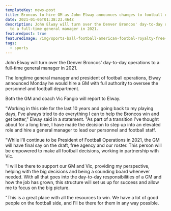 ```yaml
---
templateKey: news-post
title: Broncos to hire GM as John Elway announces changes to football operations
date: 2021-01-05T01:38:23.464Z
description: John Elway will turn over the Denver Broncos' day-to-day operations
  to a full-time general manager in 2021.
featuredpost: true
featuredimage: /img/sports-ball-football-american-footbal-royalty-free-thumbnail.jpg
tags:
  - sports
---
```

John Elway will turn over the Denver Broncos' day-to-day operations to a full-time general manager in 2021.


The longtime general manager and president of football operations, Elway announced Monday he would hire a GM with full authority to oversee the personnel and football department.

Both the GM and coach Vic Fangio will report to Elway.

"Working in this role for the last 10 years and going back to my playing days, I've always tried to do everything I can to help the Broncos win and get better," Elway said in a statement. "As part of a transition I've thought about for a long time, I have made the decision to step up into an elevated role and hire a general manager to lead our personnel and football staff.

"While I'll continue to be President of Football Operations in 2021, the GM will have final say on the draft, free agency and our roster. This person will be empowered to make all football decisions, working in partnership with Vic.

"I will be there to support our GM and Vic, providing my perspective, helping with the big decisions and being a sounding board whenever needed. With all that goes into the day-to-day responsibilities of a GM and how the job has grown, this structure will set us up for success and allow me to focus on the big picture.

"This is a great place with all the resources to win. We have a lot of good people on the football side, and I'll be there for them in any way possible.